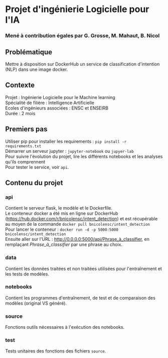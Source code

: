 # Projet d'ingénierie Logicielle pour l'IA
### Mené à contribution égales par G. Grosse, M. Mahaut, B. Nicol

## Problématique
Mettre à disposition sur DockerHub un service de classification d'intention (NLP) dans une image docker.

## Contexte
Projet : Ingénierie Logicielle pour le Machine learning  
Spécialité de filière : Intelligence Artificielle  
Ecoles d'ingénieurs associées : ENSC et ENSEIRB  
Durée : 2 mois

## Premiers pas
Utiliser pip pour installer les requirements : `pip install -r requirements.txt`  
Démarrer un serveur jupyter : `jupyter-notebook` ou `jupyer-lab`  
Pour suivre l'évolution du projet, lire les différents notebooks et les analyses qu'ils comprennent  
Pour tester le service, voir `api`.  

## Contenu du projet
### api
Contient le serveur flask, le modèle et le Dockerfile.  
Le conteneur docker a été mis en ligne sur DockerHub (https://hub.docker.com/r/bnicolensc/intent_detection) et est récupérable au moyen de la commande `docker pull bnicolensc/intent_detection`  
Pour lancer le conteneur : `docker run -d -p 5000:5000 bnicolensc/intent_detection`  
Ensuite aller sur l'URL : http://0.0.0.0:5000/api/Phrase_à_classifier, en remplaçant *Phrase_à_classifier* par une phrase au choix.

### data
Contient les données traitées et non traitées utilisées pour l'entraînement et les tests de modèles.

### notebooks
Contient les programmes d'entraînement, de test et de comparaison des modèles (original VS généré).

### source
Fonctions outils nécessaires à l'exécution des notebooks.

### test
Tests unitaires des fonctions des fichiers `source`.
